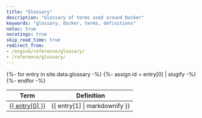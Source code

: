 ```yaml
---
title: "Glossary"
description: "Glossary of terms used around Docker"
keywords: "glossary, docker, terms, definitions"
notoc: true
noratings: true
skip_read_time: true
redirect_from:
- /engine/reference/glossary/
- /reference/glossary/
---
```

<!--
To edit/add/remove glossary entries, visit the YAML file at:
https://github.com/docker/docker.github.io/blob/master/_data/glossary.yaml

To get a specific entry while writing a page in the docs, enter Liquid text
like so:
{{ site.data.glossary["aufs"] }}
-->
<table>
  <thead>
    <tr><th>Term</th><th>Definition</th></tr>
  </thead>
  <tbody>
  {%- for entry in site.data.glossary -%}
    {%- assign id = entry[0] | slugify -%}
    <tr>
      <td><a class="glossary" id="{{ id }}" href="#{{ id }}">{{ entry[0] }}</a></td>
      <td>{{ entry[1] | markdownify }}</td>
    </tr>
  {%- endfor -%}
  </tbody>
</table>
